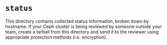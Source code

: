 # `status`

This directory contains collected status information, broken down by
hostname. If your Ceph cluster is being reviewed by someone outside
your team, create a tarball from this directory and send it to the
reviewer using appropriate protection methods (i.e. encryption).
